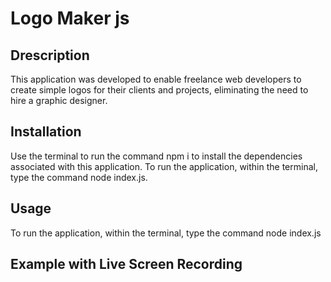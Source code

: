 # Logo Maker js

## Drescription 
This application was developed to enable freelance web developers to create simple logos for their clients and projects, eliminating the need to hire a graphic designer.

## Installation
Use the terminal to run the command npm i to install the dependencies associated with this application. To run the application, within the terminal, type the command node index.js.

## Usage 
To run the application, within the terminal, type the command node index.js


## Example with Live Screen Recording

